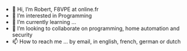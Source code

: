 - 👋 Hi, I’m Robert, F8VPE at online.fr
- 👀 I’m interested in Programming
- 🌱 I’m currently learning ...
- 💞️ I’m looking to collaborate on programming, home automation and security
- 📫 How to reach me ... by email, in english, french, german or dutch

<!---
F8VPE/F8VPE is a ✨ special ✨ repository because its `README.md` (this file) appears on your GitHub profile.
You can click the Preview link to take a look at your changes.
--->
